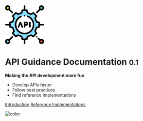 <!-- _coverpage.md -->



![logo](_media/api-logo.svg)

# API Guidance Documentation <small>0.1</small>

**Making the API development more fun**

- Develop APIs faster
- Follow best practices
- Find reference implementations

[Introduction](main-content/introduction)
[Reference Implementations](reference-implementations/python)

<!-- background color -->
![color](#4f4f4f)


